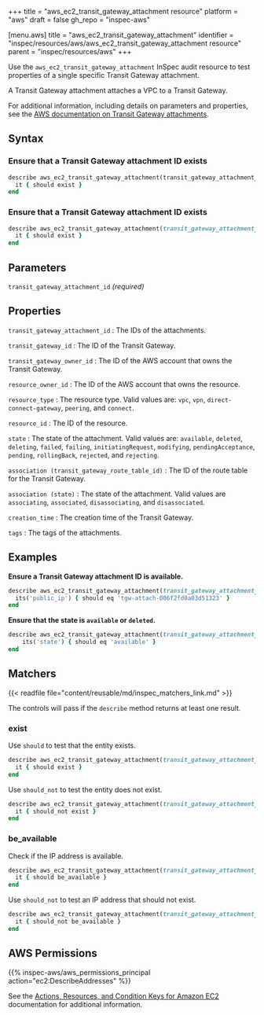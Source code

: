 +++
title = "aws_ec2_transit_gateway_attachment resource"
platform = "aws"
draft = false
gh_repo = "inspec-aws"

[menu.aws]
title = "aws_ec2_transit_gateway_attachment"
identifier = "inspec/resources/aws/aws_ec2_transit_gateway_attachment resource"
parent = "inspec/resources/aws"
+++

Use the `aws_ec2_transit_gateway_attachment` InSpec audit resource to test properties of a single specific Transit Gateway attachment.

A Transit Gateway attachment attaches a VPC to a Transit Gateway.

For additional information, including details on parameters and properties, see the [AWS documentation on Transit Gateway attachments](https://docs.aws.amazon.com/AWSCloudFormation/latest/UserGuide/aws-resource-ec2-transitgatewayattachment.html).

## Syntax

### Ensure that a Transit Gateway attachment ID exists

```ruby
describe aws_ec2_transit_gateway_attachment(transit_gateway_attachment_id:'tgw-attach-006f2fd0a03d51323') do
  it { should exist }
end
```

### Ensure that a Transit Gateway attachment ID exists

```ruby
describe aws_ec2_transit_gateway_attachment(transit_gateway_attachment_id: 'dummy') do
  it { should exist }
end
```

## Parameters

`transit_gateway_attachment_id` _(required)_

## Properties

`transit_gateway_attachment_id`
: The IDs of the attachments.

`transit_gateway_id`
: The ID of the Transit Gateway.

`transit_gateway_owner_id`
: The ID of the AWS account that owns the Transit Gateway.

`resource_owner_id`
: The ID of the AWS account that owns the resource.

`resource_type`
: The resource type. Valid values are: `vpc`, `vpn`, `direct-connect-gateway`, `peering`, and `connect`.

`resource_id`
: The ID of the resource.

`state`
: The state of the attachment. Valid values are: `available`, `deleted`, `deleting`, `failed`, `failing`, `initiatingRequest`, `modifying`, `pendingAcceptance`, `pending`, `rollingBack`, `rejected`, and `rejecting`.

`association (transit_gateway_route_table_id)`
: The ID of the route table for the Transit Gateway.

`association (state)`
: The state of the attachment. Valid values are `associating`, `associated`, `disassociating`, and `disassociated`.

`creation_time`
: The creation time of the Transit Gateway.

`tags`
: The tags of the attachments.

## Examples

**Ensure a Transit Gateway attachment ID is available.**

```ruby
describe aws_ec2_transit_gateway_attachment(transit_gateway_attachment_id: 'tgw-attach-006f2fd0a03d51323') do
  its('public_ip') { should eq 'tgw-attach-006f2fd0a03d51323' }
end
```

**Ensure that the state is `available` or `deleted`.**

```ruby
describe aws_ec2_transit_gateway_attachment(transit_gateway_attachment_id: 'tgw-attach-006f2fd0a03d51323') do
    its('state') { should eq 'available' }
end
```

## Matchers

{{< readfile file="content/reusable/md/inspec_matchers_link.md" >}}

The controls will pass if the `describe` method returns at least one result.

### exist

Use `should` to test that the entity exists.

```ruby
describe aws_ec2_transit_gateway_attachment(transit_gateway_attachment_id: 'tgw-attach-006f2fd0a03d51323') do
  it { should exist }
end
```

Use `should_not` to test the entity does not exist.

```ruby
describe aws_ec2_transit_gateway_attachment(transit_gateway_attachment_id: 'tgw-attach-006f2fd0a03d51323') do
  it { should_not exist }
end
```

### be_available

Check if the IP address is available.

```ruby
describe aws_ec2_transit_gateway_attachment(transit_gateway_attachment_id: 'tgw-attach-006f2fd0a03d51323') do
  it { should be_available }
end
```

Use `should_not` to test an IP address that should not exist.

```ruby
describe aws_ec2_transit_gateway_attachment(transit_gateway_attachment_id: 'tgw-attach-006f2fd0a03d51323') do
  it { should_not be_available }
end
```

## AWS Permissions

{{% inspec-aws/aws_permissions_principal action="ec2:DescribeAddresses" %}}

See the [Actions, Resources, and Condition Keys for Amazon EC2](https://docs.aws.amazon.com/IAM/latest/UserGuide/list_amazonec2.html) documentation for additional information.
